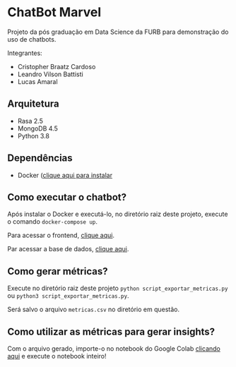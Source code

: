 # ChatBot Marvel

Projeto da pós graduação em Data Science da FURB para demonstração do uso de chatbots.

Integrantes:
- Cristopher Braatz Cardoso
- Leandro Vilson Battisti
- Lucas Amaral

## Arquitetura

- Rasa 2.5
- MongoDB 4.5
- Python 3.8

## Dependências

- Docker ([clique aqui para instalar](https://www.docker.com/products/docker-desktop)

## Como executar o chatbot?

Após instalar o Docker e executá-lo, no diretório raiz deste projeto, execute o comando `docker-compose up`.

Para acessar o frontend, [clique aqui](http://localhost:8000).

Par acessar a base de dados, [clique aqui](http://localhost:8081).

## Como gerar métricas?

Execute no diretório raiz deste projeto `python script_exportar_metricas.py` ou `python3 script_exportar_metricas.py`.

Será salvo o arquivo `metricas.csv` no diretório em questão.

## Como utilizar as métricas para gerar insights?

Com o arquivo gerado, importe-o no notebook do Google Colab [clicando aqui](https://colab.research.google.com/drive/1dHt-hmedM7aH5Em7VCeT6A_JQPxADDZ_?usp=sharing) e execute o notebook inteiro!
